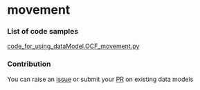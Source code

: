 # movement

### List of code samples 

<!-- 50-List of code -->

<!-- [code entry](link) -->
[code_for_using_dataModel.OCF_movement.py](https://github.com/smart-data-models/dataModel.OCF/blob/master/movement/code/code_for_using_dataModel.OCF_movement.py)


<!-- /50-List of code -->

### Contribution
You can raise an [issue](https://github.com/smart-data-models/dataModel.OCF/issues) or submit your [PR](https://github.com/smart-data-models/dataModel.OCF/pulls) on existing data models
